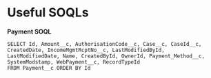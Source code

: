 Useful SOQLs
============
**Payment SOQL**
```
SELECT Id, Amount__c, AuthorisationCode__c, Case__c, CaseId__c, CreatedDate, IncomeMgmtRcptNo__c, LastModifiedById, 
LastModifiedDate, Name, CreatedById, OwnerId, Payment_Method__c, SystemModstamp, WebPayment__c, RecordTypeId 
FROM Payment__c ORDER BY Id
```
